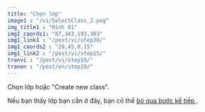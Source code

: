 ```yaml
---
title: "Chọn lớp"
image1 : "/vi/SelectClass_2.png"
img_title1 : "Hình 01"
img1_coords1: "87,343,193,363"
img1_link1 : "/post/vi/step20/"
img1_coords2 : "29,45,0,15"
img1_link2 : "/post/vi/step15/"
tranvi : "/post/vi/step19/"
tranen : "/post/en/step19/"
---
```

Chọn lớp hoặc "Create new class".

Nếu bạn thấy lớp bạn cần ở đây, bạn có thể <a href="https://vhminhquan.github.io/guide/step21/" > bỏ qua bước kế tiếp </a>.